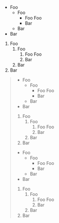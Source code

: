 
 - Foo
    -  Foo
         - Foo
            Foo
        - Bar
     - Bar
- Bar
 1. Foo
      1.  Foo
            1. Foo
              Foo
            1. Bar
    1. Bar
1. Bar

> - Foo
>    -  Foo
>         - Foo
>            Foo
>        - Bar
>     - Bar
>- Bar
> 1. Foo
>      1.  Foo
>            1. Foo
>              Foo
>            1. Bar
>    1. Bar
>1. Bar
>  - Foo
>     -  Foo
>          - Foo
>             Foo
>         - Bar
>      - Bar
> - Bar
>  1. Foo
>       1.  Foo
>             1. Foo
>               Foo
>             1. Bar
>     1. Bar
> 1. Bar